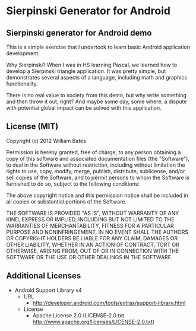 Sierpinski Generator for Android
============================

Sierpinski generator for Android demo
---------------------------------------------

This is a simple exercise that I undertook to learn basic Android application development.

Why Sierpinski?  When I was in HS learning Pascal, we learned how to develop a Sierpinski
triangle application.  It was pretty simple, but demonstrates several aspects of a
language, including math and graphics functionality.

There is no real value to society from this demo, but why write something and then
throw it out, right?  And maybe some day, some where, a dispute with potential global
impact can be solved with this application.

License (MIT)
-----------------------------

Copyright (c) 2012 William Bates

Permission is hereby granted, free of charge, to any person obtaining a copy of this
software and associated documentation files (the "Software"), to deal in the Software
without restriction, including without limitation the rights to use, copy, modify,
merge, publish, distribute, sublicense, and/or sell copies of the Software, and to
permit persons to whom the Software is furnished to do so, subject to the following
conditions:

The above copyright notice and this permission notice shall be included in all copies
or substantial portions of the Software.

THE SOFTWARE IS PROVIDED "AS IS", WITHOUT WARRANTY OF ANY KIND, EXPRESS OR IMPLIED,
INCLUDING BUT NOT LIMITED TO THE WARRANTIES OF MERCHANTABILITY, FITNESS FOR A
PARTICULAR PURPOSE AND NONINFRINGEMENT. IN NO EVENT SHALL THE AUTHORS OR COPYRIGHT
HOLDERS BE LIABLE FOR ANY CLAIM, DAMAGES OR OTHER LIABILITY, WHETHER IN AN ACTION OF
CONTRACT, TORT OR OTHERWISE, ARISING FROM, OUT OF OR IN CONNECTION WITH THE SOFTWARE
OR THE USE OR OTHER DEALINGS IN THE SOFTWARE.

Additional Licenses
------------------------
* Android Support Library v4
    * URL
        * http://developer.android.com/tools/extras/support-library.html
    * License
        * Apache License 2.0 (LICENSE-2.0.txt http://www.apache.org/licenses/LICENSE-2.0.txt)
